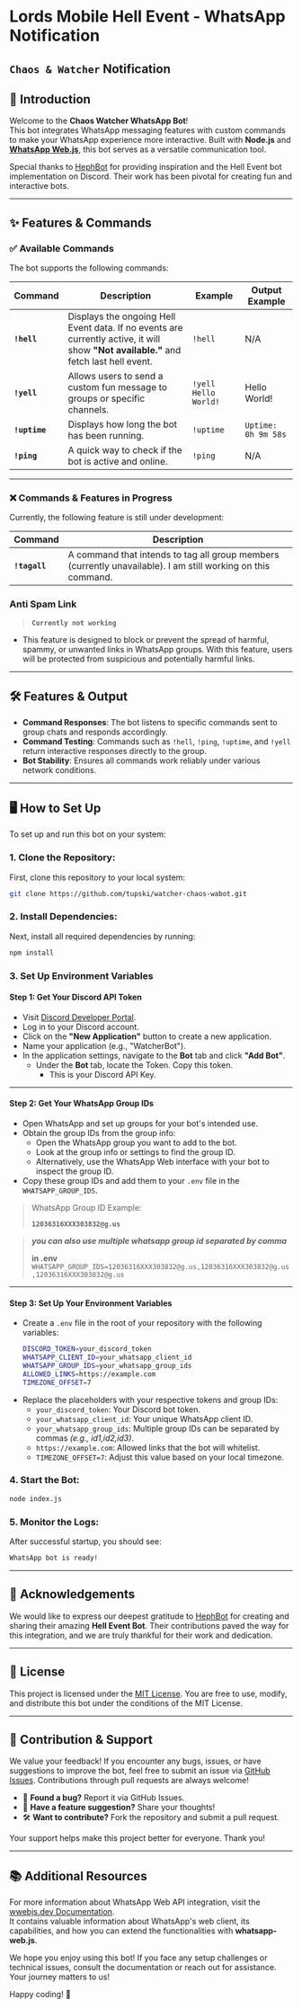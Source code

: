 # Lords Mobile Hell Event - WhatsApp Notification
## `Chaos & Watcher` Notification

## 🚀 Introduction
Welcome to the **Chaos Watcher WhatsApp Bot**!  
This bot integrates WhatsApp messaging features with custom commands to make your WhatsApp experience more interactive. Built with **Node.js** and [**WhatsApp Web.js**](https://wwebjs.dev/), this bot serves as a versatile communication tool.

Special thanks to [HephBot](https://hephbot.com) for providing inspiration and the Hell Event bot implementation on Discord. Their work has been pivotal for creating fun and interactive bots.

---

## ✨ Features & Commands

### ✅ Available Commands
The bot supports the following commands:

| Command | Description | Example | Output Example|
|-----------|-----------------------------------------------------------------------------|----------------------------------|----------------------------|
| **`!hell`** | Displays the ongoing Hell Event data. If no events are currently active, it will show **"Not available."** and fetch last hell event. | `!hell` | N/A                        |
| **`!yell`** | Allows users to send a custom fun message to groups or specific channels. | `!yell Hello World!` | Hello World!
| **`!uptime`** | Displays how long the bot has been running. | `!uptime` | `Uptime: 0h 9m 58s` |
| **`!ping`**   | A quick way to check if the bot is active and online. | `!ping` | N/A |

---

### ❌ Commands & Features in Progress
Currently, the following feature is still under development:

| Command   | Description                                    |
|-----------|------------------------------------------------|
| **`!tagall`** | A command that intends to tag all group members (currently unavailable). I am still working on this command. |

### Anti Spam Link
> **`Currently not working`**
* This feature is designed to block or prevent the spread of harmful, spammy, or unwanted links in WhatsApp groups. With this feature, users will be protected from suspicious and potentially harmful links.
---

## 🛠️ Features & Output
- **Command Responses**: The bot listens to specific commands sent to group chats and responds accordingly.
- **Command Testing**: Commands such as `!hell`, `!ping`, `!uptime`, and `!yell` return interactive responses directly to the group.
- **Bot Stability**: Ensures all commands work reliably under various network conditions.

---

## 🖥️ How to Set Up
To set up and run this bot on your system:

### 1. Clone the Repository:
First, clone this repository to your local system:
```bash
git clone https://github.com/tupski/watcher-chaos-wabot.git
   ```
### 2. Install Dependencies:
Next, install all required dependencies by running:
   ```bash
   npm install
   ```
### 3. **Set Up Environment Variables**

#### **Step 1: Get Your Discord API Token**
- Visit [Discord Developer Portal](https://discord.com/developers/applications).
- Log in to your Discord account.
- Click on the **"New Application"** button to create a new application.
- Name your application (e.g., "WatcherBot").
- In the application settings, navigate to the **Bot** tab and click **"Add Bot"**.
  - Under the **Bot** tab, locate the Token. Copy this token.
    - This is your Discord API Key.
---
#### **Step 2: Get Your WhatsApp Group IDs**
- Open WhatsApp and set up groups for your bot's intended use.
- Obtain the group IDs from the group info:
  - Open the WhatsApp group you want to add to the bot.
  - Look at the group info or settings to find the group ID.
  - Alternatively, use the WhatsApp Web interface with your bot to inspect the group ID.
- Copy these group IDs and add them to your `.env` file in the `WHATSAPP_GROUP_IDS`.
> WhatsApp Group ID Example:
>
> **`12036316XXX303832@g.us`**

> **_you can also use multiple whatsapp group id separated by comma_**
>
> **in .env**
> `WHATSAPP_GROUP_IDS=12036316XXX303832@g.us,12036316XXX303832@g.us,12036316XXX303832@g.us`

---

#### **Step 3: Set Up Your Environment Variables**
- Create a `.env` file in the root of your repository with the following variables:
  ```bash
  DISCORD_TOKEN=your_discord_token
  WHATSAPP_CLIENT_ID=your_whatsapp_client_id
  WHATSAPP_GROUP_IDS=your_whatsapp_group_ids
  ALLOWED_LINKS=https://example.com
  TIMEZONE_OFFSET=7
  ```
- Replace the placeholders with your respective tokens and group IDs:
    - `your_discord_token`: Your Discord bot token.
    - `your_whatsapp_client_id`: Your unique WhatsApp client ID.
    - `your_whatsapp_group_ids`: Multiple group IDs can be separated by commas _(e.g., id1,id2,id3)_.
    - `https://example.com`: Allowed links that the bot will whitelist.
    - `TIMEZONE_OFFSET=7`: Adjust this value based on your local timezone.

### 4. Start the Bot:
   ```bash
   node index.js
   ```
### 5. **Monitor the Logs:**
After successful startup, you should see:

   ```bash
   WhatsApp bot is ready!
   ```

---

## 🙏 Acknowledgements
We would like to express our deepest gratitude to [HephBot](https://hephbot.com) for creating and sharing their amazing **Hell Event Bot**. Their contributions paved the way for this integration, and we are truly thankful for their work and dedication.

---

## 📝 License
This project is licensed under the [MIT License](https://opensource.org/licenses/MIT). You are free to use, modify, and distribute this bot under the conditions of the MIT License.

---

## 📄 Contribution & Support
We value your feedback! If you encounter any bugs, issues, or have suggestions to improve the bot, feel free to submit an issue via [GitHub Issues](https://github.com/tupski/watcher-chaos-wabot/issues). Contributions through pull requests are always welcome!

- 🐞 **Found a bug?** Report it via GitHub Issues.  
- 💬 **Have a feature suggestion?** Share your thoughts!  
- 🛠️ **Want to contribute?** Fork the repository and submit a pull request.

Your support helps make this project better for everyone. Thank you!

---

## 📚 Additional Resources
For more information about WhatsApp Web API integration, visit the [wwebjs.dev Documentation](https://wwebjs.dev/).  
It contains valuable information about WhatsApp's web client, its capabilities, and how you can extend the functionalities with **whatsapp-web.js**.

We hope you enjoy using this bot! If you face any setup challenges or technical issues, consult the documentation or reach out for assistance. Your journey matters to us!

Happy coding! 🚀
